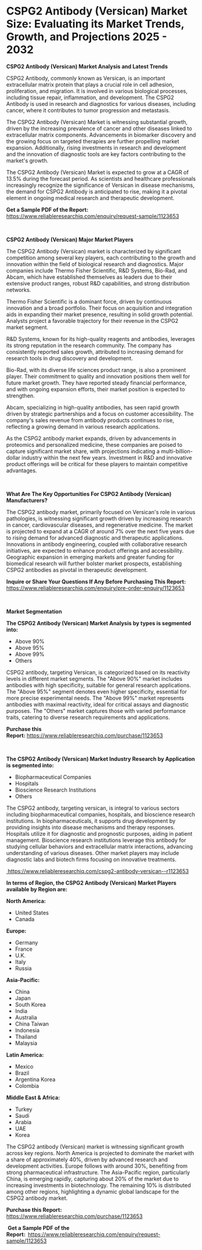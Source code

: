 <p><h1>CSPG2 Antibody (Versican) Market Size: Evaluating its Market Trends, Growth, and Projections 2025 - 2032</h1></p><p><strong>CSPG2 Antibody (Versican) Market Analysis and Latest Trends</strong></p>
<p><p>CSPG2 Antibody, commonly known as Versican, is an important extracellular matrix protein that plays a crucial role in cell adhesion, proliferation, and migration. It is involved in various biological processes, including tissue repair, inflammation, and development. The CSPG2 Antibody is used in research and diagnostics for various diseases, including cancer, where it contributes to tumor progression and metastasis. </p><p>The CSPG2 Antibody (Versican) Market is witnessing substantial growth, driven by the increasing prevalence of cancer and other diseases linked to extracellular matrix components. Advancements in biomarker discovery and the growing focus on targeted therapies are further propelling market expansion. Additionally, rising investments in research and development and the innovation of diagnostic tools are key factors contributing to the market's growth. </p><p>The CSPG2 Antibody (Versican) Market is expected to grow at a CAGR of 13.5% during the forecast period. As scientists and healthcare professionals increasingly recognize the significance of Versican in disease mechanisms, the demand for CSPG2 Antibody is anticipated to rise, making it a pivotal element in ongoing medical research and therapeutic development.</p></p>
<p><strong>Get a Sample PDF of the Report:&nbsp;</strong> <a href="https://www.reliableresearchiq.com/enquiry/request-sample/1123653?utm_campaign=3368&utm_medium=2&utm_source=Github&utm_content=ia&utm_term=16042025&utm_id=cspg2-antibody-versican">https://www.reliableresearchiq.com/enquiry/request-sample/1123653</a></p>
<p>&nbsp;</p>
<p><strong>CSPG2 Antibody (Versican) Major Market Players</strong></p>
<p><p>The CSPG2 Antibody (Versican) market is characterized by significant competition among several key players, each contributing to the growth and innovation within the field of biological research and diagnostics. Major companies include Thermo Fisher Scientific, R&D Systems, Bio-Rad, and Abcam, which have established themselves as leaders due to their extensive product ranges, robust R&D capabilities, and strong distribution networks. </p><p>Thermo Fisher Scientific is a dominant force, driven by continuous innovation and a broad portfolio. Their focus on acquisition and integration aids in expanding their market presence, resulting in solid growth potential. Analysts project a favorable trajectory for their revenue in the CSPG2 market segment.</p><p>R&D Systems, known for its high-quality reagents and antibodies, leverages its strong reputation in the research community. The company has consistently reported sales growth, attributed to increasing demand for research tools in drug discovery and development.</p><p>Bio-Rad, with its diverse life sciences product range, is also a prominent player. Their commitment to quality and innovation positions them well for future market growth. They have reported steady financial performance, and with ongoing expansion efforts, their market position is expected to strengthen.</p><p>Abcam, specializing in high-quality antibodies, has seen rapid growth driven by strategic partnerships and a focus on customer accessibility. The company's sales revenue from antibody products continues to rise, reflecting a growing demand in various research applications.</p><p>As the CSPG2 antibody market expands, driven by advancements in proteomics and personalized medicine, these companies are poised to capture significant market share, with projections indicating a multi-billion-dollar industry within the next few years. Investment in R&D and innovative product offerings will be critical for these players to maintain competitive advantages.</p></p>
<p>&nbsp;</p>
<p><strong>What Are The Key Opportunities For CSPG2 Antibody (Versican) Manufacturers?</strong></p>
<p><p>The CSPG2 antibody market, primarily focused on Versican's role in various pathologies, is witnessing significant growth driven by increasing research in cancer, cardiovascular diseases, and regenerative medicine. The market is projected to expand at a CAGR of around 7% over the next five years due to rising demand for advanced diagnostic and therapeutic applications. Innovations in antibody engineering, coupled with collaborative research initiatives, are expected to enhance product offerings and accessibility. Geographic expansion in emerging markets and greater funding for biomedical research will further bolster market prospects, establishing CSPG2 antibodies as pivotal in therapeutic development. </p></p>
<p><strong>Inquire or Share Your Questions If Any Before Purchasing This Report:</strong> <a href="https://www.reliableresearchiq.com/enquiry/pre-order-enquiry/1123653?utm_campaign=3368&utm_medium=2&utm_source=Github&utm_content=ia&utm_term=16042025&utm_id=cspg2-antibody-versican">https://www.reliableresearchiq.com/enquiry/pre-order-enquiry/1123653</a></p>
<p>&nbsp;</p>
<p><strong>Market Segmentation</strong></p>
<p><strong>The CSPG2 Antibody (Versican) Market Analysis by types is segmented into:</strong></p>
<p><ul><li>Above 90%</li><li>Above 95%</li><li>Above 99%</li><li>Others</li></ul></p>
<p><p>CSPG2 antibody, targeting Versican, is categorized based on its reactivity levels in different market segments. The "Above 90%" market includes antibodies with high specificity, suitable for general research applications. The "Above 95%" segment denotes even higher specificity, essential for more precise experimental needs. The "Above 99%" market represents antibodies with maximal reactivity, ideal for critical assays and diagnostic purposes. The "Others" market captures those with varied performance traits, catering to diverse research requirements and applications.</p></p>
<p><strong>Purchase this Report:&nbsp;</strong><a href="https://www.reliableresearchiq.com/purchase/1123653?utm_campaign=3368&utm_medium=2&utm_source=Github&utm_content=ia&utm_term=16042025&utm_id=cspg2-antibody-versican">https://www.reliableresearchiq.com/purchase/1123653</a></p>
<p>&nbsp;</p>
<p><strong>The CSPG2 Antibody (Versican) Market Industry Research by Application is segmented into:</strong></p>
<p><ul><li>Biopharmaceutical Companies</li><li>Hospitals</li><li>Bioscience Research Institutions</li><li>Others</li></ul></p>
<p><p>The CSPG2 antibody, targeting versican, is integral to various sectors including biopharmaceutical companies, hospitals, and bioscience research institutions. In biopharmaceuticals, it supports drug development by providing insights into disease mechanisms and therapy responses. Hospitals utilize it for diagnostic and prognostic purposes, aiding in patient management. Bioscience research institutions leverage this antibody for studying cellular behaviors and extracellular matrix interactions, advancing understanding of various diseases. Other market players may include diagnostic labs and biotech firms focusing on innovative treatments.</p></p>
<p><a href="https://www.reliableresearchiq.com/cspg2-antibody-versican--r1123653?utm_campaign=3368&utm_medium=2&utm_source=Github&utm_content=ia&utm_term=16042025&utm_id=cspg2-antibody-versican">&nbsp;https://www.reliableresearchiq.com/cspg2-antibody-versican--r1123653</a></p>
<p><strong>In terms of Region, the CSPG2 Antibody (Versican) Market Players available by Region are:</strong></p>
<p>
    <p> <strong> North America: </strong>
        <ul>
            <li>United States</li>
            <li>Canada</li>
        </ul>
        </p> 
    <p> <strong> Europe: </strong>
        <ul>
            <li>Germany</li>
            <li>France</li>
            <li>U.K.</li>
            <li>Italy</li>
            <li>Russia</li>
        </ul>
        </p> 
    <p> <strong> Asia-Pacific: </strong>
        <ul>
            <li>China</li>
            <li>Japan</li>
            <li>South Korea</li>
            <li>India</li>
            <li>Australia</li>
            <li>China Taiwan</li>
            <li>Indonesia</li>
            <li>Thailand</li>
            <li>Malaysia</li>
        </ul>
        </p> 
    <p> <strong> Latin America: </strong>
        <ul>
            <li>Mexico</li>
            <li>Brazil</li>
            <li>Argentina Korea</li>
            <li>Colombia</li>
        </ul>
        </p> 
    <p> <strong> Middle East & Africa: </strong>
        <ul>
            <li>Turkey</li>
            <li>Saudi</li>
            <li>Arabia</li>
            <li>UAE</li>
            <li>Korea</li>
        </ul>
    </p>
    </p>
<p><p>The CSPG2 antibody (Versican) market is witnessing significant growth across key regions. North America is projected to dominate the market with a share of approximately 40%, driven by advanced research and development activities. Europe follows with around 30%, benefiting from strong pharmaceutical infrastructure. The Asia-Pacific region, particularly China, is emerging rapidly, capturing about 20% of the market due to increasing investments in biotechnology. The remaining 10% is distributed among other regions, highlighting a dynamic global landscape for the CSPG2 antibody market.</p></p>
<p><strong>Purchase this Report: </strong><a href="https://www.reliableresearchiq.com/purchase/1123653?utm_campaign=3368&utm_medium=2&utm_source=Github&utm_content=ia&utm_term=16042025&utm_id=cspg2-antibody-versican">https://www.reliableresearchiq.com/purchase/1123653</a></p>
<p>&nbsp;<strong>Get a Sample PDF of the Report:&nbsp;&nbsp;</strong><a href="https://www.reliableresearchiq.com/enquiry/request-sample/1123653?utm_campaign=3368&utm_medium=2&utm_source=Github&utm_content=ia&utm_term=16042025&utm_id=cspg2-antibody-versican">https://www.reliableresearchiq.com/enquiry/request-sample/1123653</a></p>
<p><strong></strong></p>
<p><p></p><p></p><p></p></p>
